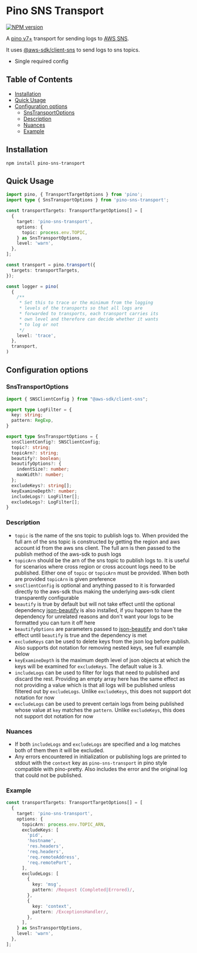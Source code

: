 # Pino SNS Transport

[![NPM version](https://img.shields.io/npm/v/pino-sns-transport.svg?style=flat-square)](https://www.npmjs.com/package/pino-sns-transport)

A [pino v7+](https://github.com/pinojs/pino) transport for sending logs to [AWS SNS](https://aws.amazon.com/sns/).

It uses [@aws-sdk/client-sns](https://www.npmjs.com/package/@aws-sdk/client-sns) to
send logs to sns topics.

- Single required config

## Table of Contents

<!-- TOC -->

- [Installation](#installation)
- [Quick Usage](#quick-usage)
- [Configuration options](#configuration-options)
  - [SnsTransportOptions](#snstransportoptions)
  - [Description](#description)
  - [Nuances](#nuances)
  - [Example](#example)

<!-- TOC END -->

## Installation

`npm install pino-sns-transport`

## Quick Usage

```typescript
import pino, { TransportTargetOptions } from 'pino';
import type { SnsTransportOptions } from 'pino-sns-transport';

const transportTargets: TransportTargetOptions[] = [
  {
    target: 'pino-sns-transport',
    options: {
      topic: process.env.TOPIC,
    } as SnsTransportOptions,
    level: 'warn',
  },
];

const transport = pino.transport({
  targets: transportTargets,
});

const logger = pino(
  {
    /**
     * Set this to trace or the minimum from the logging
     * levels of the transports so that all logs are
     * forwarded to transports, each transport carries its
     * own level and therefore can decide whether it wants
     * to log or not
     */
    level: 'trace',
  },
  transport,
)
```

## Configuration options

### SnsTransportOptions

```typescript
import { SNSClientConfig } from "@aws-sdk/client-sns";

export type LogFilter = {
  key: string;
  pattern: RegExp,
}

export type SnsTransportOptions = {
  snsClientConfig?: SNSClientConfig;
  topic?: string;
  topicArn?: string;
  beautify?: boolean;
  beautifyOptions?: {
    indentSize?: number;
    maxWidth?: number;
  };
  excludeKeys?: string[];
  keyExamineDepth?: number;
  includeLogs?: LogFilter[];
  excludeLogs?: LogFilter[];
}
```

### Description

- `topic` is the name of the sns topic to publish logs to. When provided the full arn of the sns topic is constructed by getting the region and aws account id from the aws sns client. The full arn is then passed to the publish method of the aws-sdk to push logs
- `topicArn` should be the arn of the sns topic to publish logs to. It is useful for scenarios where cross region or cross account logs need to be published. Either one of `topic` or `topicArn` must be provided. When both are provided `topicArn` is given preference
- `snsClientConfig` is optional and anything passed to it is forwarded directly to the aws-sdk thus making the underlying aws-sdk client transparently configurable
- `beautify` is true by default but will not take effect until the optional dependency [json-beautify](https://www.npmjs.com/package/json-beautify) is also installed, if you happen to have the dependency for unrelated reasons and don't want your logs to be formatted you can turn it off here
- `beautifyOptions` are parameters passed to [json-beautify](https://www.npmjs.com/package/json-beautify) and don't take effect until `beautify` is true and the dependency is met
- `excludeKeys` can be used to delete keys from the json log before publish. Also supports dot notation for removing nested keys, see full example below
- `keyExamineDepth` is the maximum depth level of json objects at which the keys will be examined for `excludeKeys`. The default value is 3.
- `includeLogs` can be used to filter for logs that need to published and discard the rest. Providing an empty array here has the same effect as not providing a value which is that all logs will be published unless filtered out by `excludeLogs`. Unlike `excludeKeys`, this does not support dot notation for now
- `excludeLogs` can be used to prevent certain logs from being published whose value at `key` matches the `pattern`. Unlike `excludeKeys`, this does not support dot notation for now

### Nuances

- If both `includeLogs` and `excludeLogs` are specified and a log matches both of them then it will be excluded.
- Any errors encountered in initialization or publishing logs are printed to stdout with the `context` key as `pino-sns-transport` in pino style compatible with pino-pretty. Also includes the error and the original log that could not be published.

### Example

```typescript
const transportTargets: TransportTargetOptions[] = [
  {
    target: 'pino-sns-transport',
    options: {
      topicArn: process.env.TOPIC_ARN,
      excludeKeys: [
        'pid',
        'hostname',
        'res.headers',
        'req.headers',
        'req.remoteAddress',
        'req.remotePort',
      ],
      excludeLogs: [
        {
          key: 'msg',
          pattern: /Request (Completed|Errored)/,
        },
        {
          key: 'context',
          pattern: /ExceptionsHandler/,
        },
      ],
    } as SnsTransportOptions,
    level: 'warn',
  },
];
```
